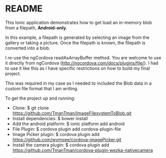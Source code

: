 # README

This Ionic application demonstrates how to get load an in-memory blob from a filepath, **Android-only**.

In this example, a filepath is generated by selecting an image from the gallery or taking a picture. Once the filepath is known,
the filepath is converted into a blob.

I re-use the ngCordova readAsArrayBuffer method. You are welcome to use it directly from ngCordova (http://ngcordova.com/docs/plugins/file/). I had to use it like this as I have specific restrictions on how to build my final project.

This was required in my case as I needed to included the Blob data in a custom file format that I am writing.

To get the project up and running:

* Clone: $ git clone https://github.com/TmanTman/ImageFilesystemToBlob.git
* Install dependencies: $ bower install
* Add the android platform: $ ionic platform add android
* File Plugin: $ cordova plugin add cordova-plugin-file
* Image Picker plugin: $ cordova plugin add https://github.com/wymsee/cordova-imagePicker.git
* Install the camera plugin: $ cordova plugin add https://github.com/TmanTman/cordova-plugin-wezka-nativecamera
